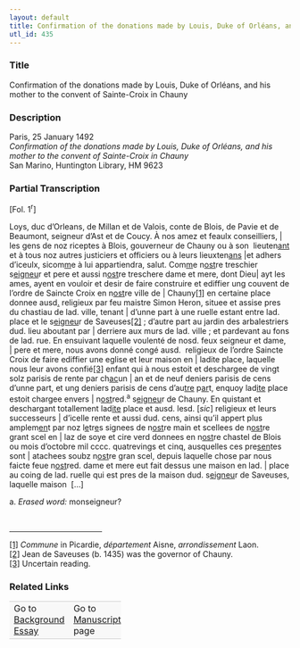 ```yaml
---  
layout: default  
title: Confirmation of the donations made by Louis, Duke of Orléans, and his mother to the convent of Sainte-Croix in Chauny  
utl_id: 435
---
```


### Title

Confirmation of the donations made by Louis, Duke of Orléans, and his mother to the convent of Sainte-Croix in Chauny

### Description

<p>Paris, 25 January 1492<br /><em>Confirmation of the donations made by Louis, Duke of Orléans, and his mother to the convent of Sainte-Croix in Chauny</em><br />
San Marino, Huntington Library, HM 9623</p>



### Partial Transcription

<p>[Fol. 1<sup>r</sup>]</p>
<p>Loys, duc d’Orleans, de Millan et de Valois, conte de Blois, de Pavie et de Beaumont, seigneur d’Ast et de Coucy. À nos amez et feaulx conseilliers, | les gens de noz riceptes à Blois, gouverneur de Chauny ou à son  lieuten<u>ant</u> et à tous noz autres justiciers et officiers ou à leurs lieuxten<u>ans</u> |et adhers d’iceulx, sicom<u>m</u>e à lui appartiendra, salut. Com<u>m</u>e n<u>ost</u>re treschier s<u>eigneu</u>r et pere et aussi n<u>ost</u>re treschere dame et mere, dont Dieu| ayt les ames, ayent en vouloir et desir de faire construire et ediffier ung couvent de l’ordre de Saincte Croix en n<u>ost</u>re ville de | Chauny<a href="#_ftn1" name="_ftnref1" title="" id="_ftnref1">[1]</a> en certaine place donnee ausd<u>.</u> religieux par feu maistre Simon Heron, situee et assise pres du chastiau de lad. ville, tenant | d’unne part à une ruelle estant entre lad. place et le s<u>eigneu</u>r de Saveuses<a href="#_ftn2" name="_ftnref2" title="" id="_ftnref2">[2]</a> ; d’autre part au jardin des arbalestriers dud. lieu aboutant par | derriere aux murs de lad. ville ; et pardevant au fons de lad. rue. En ensuivant laquelle voulenté de nosd. feux seigneur et dame, | pere et mere, nous avons donné congé ausd.  religieux de l’ordre Saincte Croix de faire ediffier une eglise et leur maison en | ladite place, laquelle nous leur avons confié<a href="#_ftn3" name="_ftnref3" title="" id="_ftnref3">[3]</a> enfant qui à nous estoit et deschargee de vingt solz parisis de rente par ch<u>ac</u>un | an et de neuf deniers parisis de cens d’unne part, et ung deniers parisis de cens d’au<u>tre</u> p<u>ar</u>t, enquoy lad<u>ite</u> place estoit chargee envers | n<u>ost</u>red.<sup>a</sup> s<u>eigneu</u>r de Chauny. En quistant et deschargant totallement lad<u>ite</u> place et ausd. lesd. [<em>sic</em>] religieux et leurs successeurs | d’icelle rente et aussi dud. cens, ainsi qu’il appert plus amplem<u>en</u>t par noz l<u>e</u>tr<u>e</u>s signees de n<u>ost</u>re main et scellees de n<u>ost</u>re grant scel en | laz de soye et cire verd donnees en n<u>ost</u>re chastel de Blois ou mois d’octobre mil cccc. quatrevings et cinq, ausquelles ces pre<u>sen</u>tes sont | atachees soubz n<u>ost</u>re gran scel, depuis laquelle chose par nous faicte feue n<u>ost</u>red. dame et mere eut fait dessus une maison en lad. | place au coing de lad. ruelle qui est pres de la maison dud. s<u>eigneu</u>r de Saveuses, laquelle maison  […]</p>
<p>a. <em>Erased word:</em> monseigneur?</p>
<div> 
<hr align="left" size="1" width="33%" /><div id="ftn1">
<a href="#_ftnref1" name="_ftn1" title="" id="_ftn1">[1]</a> <em>Commune</em> in Picardie, <em>département</em> Aisne, <em>arrondissement</em> Laon.
</div>
<div id="ftn2">
<a href="#_ftnref2" name="_ftn2" title="" id="_ftn2">[2]</a> Jean de Saveuses (b. 1435) was the governor of Chauny.
</div>
<div id="ftn3">
<a href="#_ftnref3" name="_ftn3" title="" id="_ftn3">[3]</a> Uncertain reading.
</div>
</div>



### Related Links

<table border="0.5" cellpadding="1" cellspacing="1" style="width: 200px; background-color:#F8F8F8;">
    <tbody style="border-color:#ccc">
        <tr style="border-color:#ccc">
            <td>Go to <a href="https://french.newberry.t-pen.org/essay/435" target="_blank">Background Essay</a></td>
            <td>Go to <a href="https://french.newberry.t-pen.org/www/record.html?id=435" target="_blank">Manuscript</a> page</td>
        </tr>
    </tbody>
</table>
